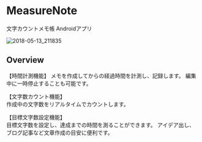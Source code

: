# MeasureNote
文字カウントメモ帳 Androidアプリ

![2018-05-13_211835](https://user-images.githubusercontent.com/17686263/41750093-01fe9560-75f5-11e8-819d-9c51fcb0252a.png)

## Overview
【時間計測機能】
メモを作成してからの経過時間を計測し、記録します。 編集中に一時停止することも可能です。  
  
【文字数カウント機能】  
作成中の文字数をリアルタイムでカウントします。  
  
【目標文字数設定機能】  
目標文字数を設定し、達成までの時間を測ることができます。 アイデア出し、ブログ記事など文章作成の目安に便利です。  
